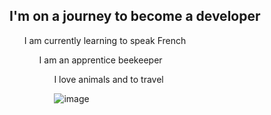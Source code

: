  ## I'm on a journey to become a developer

 <ol> I am currently learning to speak French <br>
 <ol> I am an apprentice beekeeper <br>
 <ol> I love animals and to travel <br>

![image](https://user-images.gitubusercontent.com/115177980/234120263-c95c8c5b-f6ac-464d-a8e9-e90e7a3fcd1c.png)



